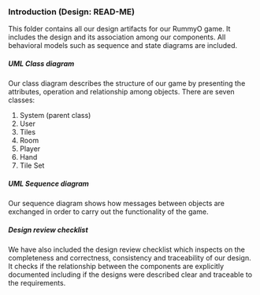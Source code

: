 ### Introduction (Design: READ-ME)
This folder contains all our design artifacts for our RummyO game. 
It includes the design and its association among our components.
All behavioral models such as sequence and state diagrams are included.

##### UML Class diagram
Our class diagram describes the structure of our game by presenting the attributes, operation and relationship among objects.
There are seven classes: 
1. System (parent class)
2. User 
3. Tiles
4. Room
5. Player
6. Hand
7. Tile Set

##### UML Sequence diagram
Our sequence diagram shows how messages between objects are exchanged in order to carry out the functionality of the game.

##### Design review checklist
We have also included the design review checklist which inspects on the completeness and correctness, consistency and traceability of our design. It checks if the relationship between the components are explicitly documented including if the designs were described clear and traceable to the requirements.
